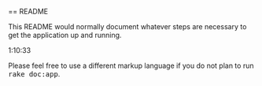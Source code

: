 == README

This README would normally document whatever steps are necessary to get the
application up and running.

1:10:33

Please feel free to use a different markup language if you do not plan to run
<tt>rake doc:app</tt>.
